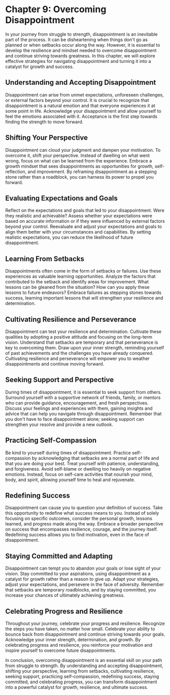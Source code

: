 Chapter 9: Overcoming Disappointment
====================================

In your journey from struggle to strength, disappointment is an inevitable part of the process. It can be disheartening when things don't go as planned or when setbacks occur along the way. However, it is essential to develop the resilience and mindset needed to overcome disappointment and continue striving towards greatness. In this chapter, we will explore effective strategies for navigating disappointment and turning it into a catalyst for growth and success.

**Understanding and Accepting Disappointment**
----------------------------------------------

Disappointment can arise from unmet expectations, unforeseen challenges, or external factors beyond your control. It is crucial to recognize that disappointment is a natural emotion and that everyone experiences it at some point in life. Acknowledge your disappointment and allow yourself to feel the emotions associated with it. Acceptance is the first step towards finding the strength to move forward.

**Shifting Your Perspective**
-----------------------------

Disappointment can cloud your judgment and dampen your motivation. To overcome it, shift your perspective. Instead of dwelling on what went wrong, focus on what can be learned from the experience. Embrace a growth mindset that sees disappointments as opportunities for growth, self-reflection, and improvement. By reframing disappointment as a stepping stone rather than a roadblock, you can harness its power to propel you forward.

**Evaluating Expectations and Goals**
-------------------------------------

Reflect on the expectations and goals that led to your disappointment. Were they realistic and achievable? Assess whether your expectations were based on accurate information or if they were influenced by external factors beyond your control. Reevaluate and adjust your expectations and goals to align them better with your circumstances and capabilities. By setting realistic expectations, you can reduce the likelihood of future disappointment.

**Learning From Setbacks**
--------------------------

Disappointments often come in the form of setbacks or failures. Use these experiences as valuable learning opportunities. Analyze the factors that contributed to the setback and identify areas for improvement. What lessons can be gleaned from the situation? How can you apply these lessons to future endeavors? Embrace failures as stepping stones towards success, learning important lessons that will strengthen your resilience and determination.

**Cultivating Resilience and Perseverance**
-------------------------------------------

Disappointment can test your resilience and determination. Cultivate these qualities by adopting a positive attitude and focusing on the long-term vision. Understand that setbacks are temporary and that perseverance is key to overcoming them. Draw upon your inner strength, reminding yourself of past achievements and the challenges you have already conquered. Cultivating resilience and perseverance will empower you to weather disappointments and continue moving forward.

**Seeking Support and Perspective**
-----------------------------------

During times of disappointment, it is essential to seek support from others. Surround yourself with a supportive network of friends, family, or mentors who can provide guidance, encouragement, and fresh perspectives. Discuss your feelings and experiences with them, gaining insights and advice that can help you navigate through disappointment. Remember that you don't have to face disappointment alone; seeking support can strengthen your resolve and provide a new outlook.

**Practicing Self-Compassion**
------------------------------

Be kind to yourself during times of disappointment. Practice self-compassion by acknowledging that setbacks are a normal part of life and that you are doing your best. Treat yourself with patience, understanding, and forgiveness. Avoid self-blame or dwelling too heavily on negative emotions. Instead, focus on self-care activities that nourish your mind, body, and spirit, allowing yourself time to heal and rejuvenate.

**Redefining Success**
----------------------

Disappointment can cause you to question your definition of success. Take this opportunity to redefine what success means to you. Instead of solely focusing on specific outcomes, consider the personal growth, lessons learned, and progress made along the way. Embrace a broader perspective on success that encompasses resilience, courage, and the journey itself. Redefining success allows you to find motivation, even in the face of disappointment.

**Staying Committed and Adapting**
----------------------------------

Disappointment can tempt you to abandon your goals or lose sight of your vision. Stay committed to your aspirations, using disappointment as a catalyst for growth rather than a reason to give up. Adapt your strategies, adjust your expectations, and persevere in the face of adversity. Remember that setbacks are temporary roadblocks, and by staying committed, you increase your chances of ultimately achieving greatness.

**Celebrating Progress and Resilience**
---------------------------------------

Throughout your journey, celebrate your progress and resilience. Recognize the steps you have taken, no matter how small. Celebrate your ability to bounce back from disappointment and continue striving towards your goals. Acknowledge your inner strength, determination, and growth. By celebrating progress and resilience, you reinforce your motivation and inspire yourself to overcome future disappointments.

In conclusion, overcoming disappointment is an essential skill on your path from struggle to strength. By understanding and accepting disappointment, shifting your perspective, learning from setbacks, cultivating resilience, seeking support, practicing self-compassion, redefining success, staying committed, and celebrating progress, you can transform disappointment into a powerful catalyst for growth, resilience, and ultimate success.
